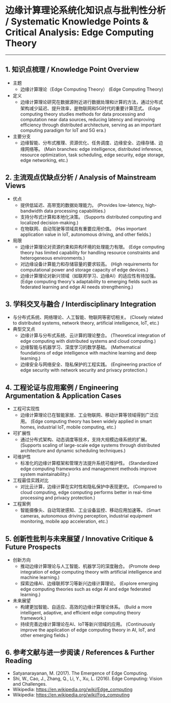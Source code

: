 # 边缘计算理论系统化知识点与批判性分析 / Systematic Knowledge Points & Critical Analysis: Edge Computing Theory

---

## 1. 知识点梳理 / Knowledge Point Overview

- 主题
  - 边缘计算理论（Edge Computing Theory）
      (Edge Computing Theory)
- 定义
  - 边缘计算理论研究在数据源附近进行数据处理和计算的方法，通过分布式架构减少延迟、提升效率，是物联网和5G时代的重要计算范式。
      (Edge computing theory studies methods for data processing and computation near data sources, reducing latency and improving efficiency through distributed architecture, serving as an important computing paradigm for IoT and 5G era.)
- 主要分支
  - 边缘智能、分布式推理、资源优化、任务调度、边缘安全、边缘存储、边缘网络等。
      (Main branches: edge intelligence, distributed inference, resource optimization, task scheduling, edge security, edge storage, edge networking, etc.)

## 2. 主流观点优缺点分析 / Analysis of Mainstream Views

- 优点
  - 提供低延迟、高带宽的数据处理能力。
      (Provides low-latency, high-bandwidth data processing capabilities.)
  - 支持分布式计算和本地化决策。
      (Supports distributed computing and localized decision-making.)
  - 在物联网、自动驾驶等领域具有重要应用价值。
      (Has important application value in IoT, autonomous driving, and other fields.)
- 局限
  - 边缘计算理论对资源约束和异构环境的处理能力有限。
      (Edge computing theory has limited capability for handling resource constraints and heterogeneous environments.)
  - 对边缘设备计算能力和存储容量的要求较高。
      (High requirements for computational power and storage capacity of edge devices.)
  - 边缘计算理论对新兴领域（如联邦学习、边缘AI）的适应性有待加强。
      (Edge computing theory's adaptability to emerging fields such as federated learning and edge AI needs strengthening.)

## 3. 学科交叉与融合 / Interdisciplinary Integration

- 与分布式系统、网络理论、人工智能、物联网等密切相关。
  (Closely related to distributed systems, network theory, artificial intelligence, IoT, etc.)
- 典型交叉点
  - 边缘计算与分布式系统、云计算的理论整合。
      (Theoretical integration of edge computing with distributed systems and cloud computing.)
  - 边缘智能与机器学习、深度学习的数学基础。
      (Mathematical foundations of edge intelligence with machine learning and deep learning.)
  - 边缘安全与网络安全、隐私保护的工程实践。
      (Engineering practice of edge security with network security and privacy protection.)

## 4. 工程论证与应用案例 / Engineering Argumentation & Application Cases

- 工程可实现性
  - 边缘计算理论已在智能家居、工业物联网、移动计算等领域得到广泛应用。
      (Edge computing theory has been widely applied in smart homes, industrial IoT, mobile computing, etc.)
- 可扩展性
  - 通过分布式架构、动态调度等技术，支持大规模边缘系统的扩展。
      (Supports scaling of large-scale edge systems through distributed architecture and dynamic scheduling techniques.)
- 可维护性
  - 标准化的边缘计算框架和管理方法提升系统可维护性。
      (Standardized edge computing frameworks and management methods improve system maintainability.)
- 工程最佳实践对比
  - 对比云计算，边缘计算在实时性和隐私保护中表现更优。
      (Compared to cloud computing, edge computing performs better in real-time processing and privacy protection.)
- 工程案例
  - 智能摄像头、自动驾驶感知、工业设备监控、移动应用加速等。
      (Smart cameras, autonomous driving perception, industrial equipment monitoring, mobile app acceleration, etc.)

## 5. 创新性批判与未来展望 / Innovative Critique & Future Prospects

- 创新方向
  - 推动边缘计算理论与人工智能、机器学习的深度融合。
      (Promote deep integration of edge computing theory with artificial intelligence and machine learning.)
  - 探索边缘AI、边缘联邦学习等新兴边缘计算理论。
      (Explore emerging edge computing theories such as edge AI and edge federated learning.)
- 未来展望
  - 构建更加智能、自适应、高效的边缘计算理论体系。
      (Build a more intelligent, adaptive, and efficient edge computing theory framework.)
  - 持续完善边缘计算理论在AI、IoT等新兴领域的应用。
      (Continuously improve the application of edge computing theory in AI, IoT, and other emerging fields.)

## 6. 参考文献与进一步阅读 / References & Further Reading

- Satyanarayanan, M. (2017). The Emergence of Edge Computing.
- Shi, W., Cao, J., Zhang, Q., Li, Y., Xu, L. (2016). Edge Computing: Vision and Challenges.
- Wikipedia: <https://en.wikipedia.org/wiki/Edge_computing>
- Wikipedia: <https://en.wikipedia.org/wiki/Fog_computing>
